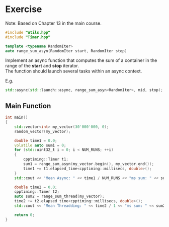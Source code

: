 # Exercise

Note: Based on Chapter 13 in the main course.

```cpp
#include "utils.hpp"
#include "Timer.hpp"

template <typename RandomIter>
auto range_sum_asyn(RandomIter start, RandomIter stop)
```

Implement an async function that computes the sum of a container in the range of the **start** and **stop** iterator.  
The function should launch several tasks within an async context.

E.g.

```cpp
std::async(std::launch::async, range_sum_asyn<RandomIter>, mid, stop);
```

## Main Function

```cpp
int main()
{
    std::vector<int> my_vector(30'000'000, 0);
    random_vector(my_vector);

    double time1 = 0.0;
    volatile auto sum1 = 0;
    for (std::uint32_t i = 0; i < NUM_RUNS; ++i)
    {
        cpptiming::Timer t1;
        sum1 = range_sum_asyn(my_vector.begin(), my_vector.end());
        time1 += t1.elapsed_time<cpptiming::millisecs, double>();
    }
    std::cout << "Mean Async: " << time1 / NUM_RUNS << "ms sum: " << sum1 << std::endl;

    double time2 = 0.0;
    cpptiming::Timer t2;
    auto sum2 = range_sum_thread(my_vector);
    time2 += t2.elapsed_time<cpptiming::millisecs, double>();
    std::cout << "Mean Threadding: " << time2 / 1 << "ms sum: " << sum2 << std::endl;

    return 0;
}
```
